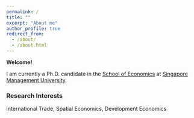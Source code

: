 ```yaml
---
permalink: /
title: ""
excerpt: "About me"
author_profile: true
redirect_from: 
  - /about/
  - /about.html
---
```


**Welcome!** 

I am currently a Ph.D. candidate in the [School of Economics](https://economics.smu.edu.sg/) at [Singapore Management University](https://economics.smu.edu.sg/).

### Research Interests
International Trade, Spatial Economics, Development Economics
